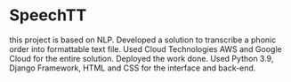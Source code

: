 # SpeechTT
this project is based on NLP.
Developed a solution to transcribe a phonic order into formattable text file.
Used Cloud Technologies AWS and Google Cloud for the entire solution.
Deployed the work done. 
Used Python 3.9, Django Framework, HTML and CSS for the interface and back-end. 
